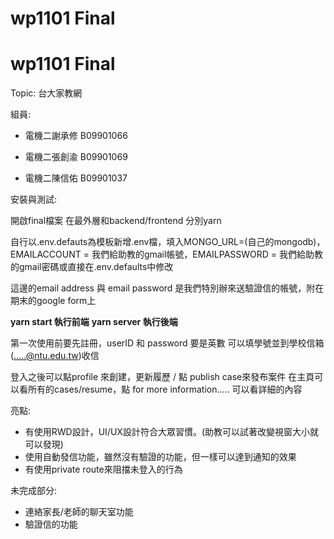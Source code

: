 # wp1101 Final

# wp1101 Final

Topic: 台大家教網

組員: 

* 電機二謝承修 B09901066 

* 電機二張創渝 B09901069 

* 電機二陳信佑 B09901037

安裝與測試:

開啟final檔案 在最外層和backend/frontend 分別yarn

自行以.env.defauts為模板新增.env檔，填入MONGO_URL=(自己的mongodb)， EMAILACCOUNT = 我們給助教的gmail帳號，EMAILPASSWORD = 我們給助教的gmail密碼或直接在.env.defaults中修改

這邊的email address 與 email password 是我們特別辦來送驗證信的帳號，附在期末的google form上

**yarn start 執行前端**
**yarn server 執行後端**

第一次使用前要先註冊，userID 和 password 要是英數 可以填學號並到學校信箱
(.....@ntu.edu.tw)收信

登入之後可以點profile 來創建，更新履歷 / 點 publish case來發布案件
在主頁可以看所有的cases/resume，點 for more information..... 可以看詳細的內容

亮點: 

* 有使用RWD設計，UI/UX設計符合大眾習慣。(助教可以試著改變視窗大小就可以發現)
* 使用自動發信功能，雖然沒有驗證的功能，但一樣可以達到通知的效果
* 有使用private route來阻擋未登入的行為

未完成部分: 
   * 連絡家長/老師的聊天室功能
   * 驗證信的功能
